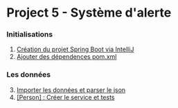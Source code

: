 # Project 5 - Système d'alerte

### Initialisations
1. [Création du projet Spring Boot via IntelliJ](https://github.com/Watch-Me-Fly/OC-Alert-System/commit/165b489574e92f4242c10254de6bac57978b396d)
2. [Ajouter des dépendences pom.xml](https://github.com/Watch-Me-Fly/OC-Alert-System/commit/d43f9b87c634d9d033b5d503ec1cc615febc324a)

### Les données
3. [Importer les données et parser le json](https://github.com/Watch-Me-Fly/OC-Alert-System/commit/3f082b17d0e978dc4f15905e086bcee942662deb)
4. [[Person] : Créer le service et tests](https://github.com/Watch-Me-Fly/OC-Alert-System/commit/752be75bd7f7071df61f6c13fb710199fe1b4815)